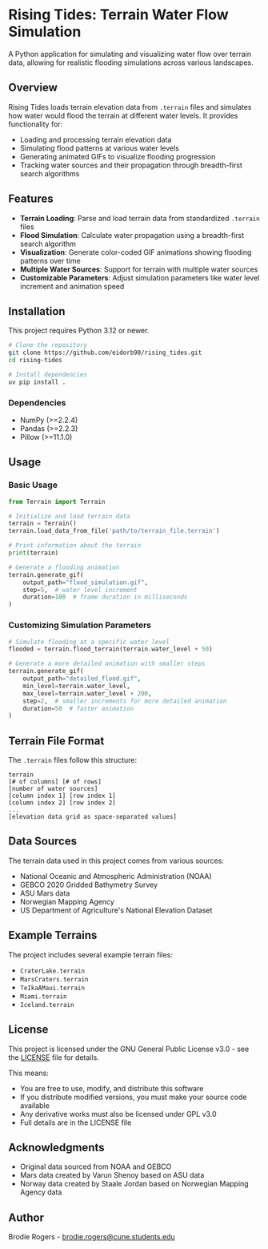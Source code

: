 # Rising Tides: Terrain Water Flow Simulation

A Python application for simulating and visualizing water flow over terrain data, allowing for realistic flooding simulations across various landscapes.

## Overview

Rising Tides loads terrain elevation data from `.terrain` files and simulates how water would flood the terrain at different water levels. It provides functionality for:

- Loading and processing terrain elevation data
- Simulating flood patterns at various water levels
- Generating animated GIFs to visualize flooding progression
- Tracking water sources and their propagation through breadth-first search algorithms

## Features

- **Terrain Loading**: Parse and load terrain data from standardized `.terrain` files
- **Flood Simulation**: Calculate water propagation using a breadth-first search algorithm
- **Visualization**: Generate color-coded GIF animations showing flooding patterns over time
- **Multiple Water Sources**: Support for terrain with multiple water sources
- **Customizable Parameters**: Adjust simulation parameters like water level increment and animation speed

## Installation

This project requires Python 3.12 or newer.

```bash
# Clone the repository
git clone https://github.com/eidorb90/rising_tides.git
cd rising-tides

# Install dependencies
uv pip install .
```

### Dependencies

- NumPy (>=2.2.4)
- Pandas (>=2.2.3)
- Pillow (>=11.1.0)

## Usage

### Basic Usage

```python
from Terrain import Terrain

# Initialize and load terrain data
terrain = Terrain()
terrain.load_data_from_file('path/to/terrain_file.terrain')

# Print information about the terrain
print(terrain)

# Generate a flooding animation
terrain.generate_gif(
    output_path="flood_simulation.gif",
    step=5,  # water level increment
    duration=100  # frame duration in milliseconds
)
```

### Customizing Simulation Parameters

```python
# Simulate flooding at a specific water level
flooded = terrain.flood_terrain(terrain.water_level + 50)

# Generate a more detailed animation with smaller steps
terrain.generate_gif(
    output_path="detailed_flood.gif",
    min_level=terrain.water_level,
    max_level=terrain.water_level + 200,
    step=2,  # smaller increments for more detailed animation
    duration=50  # faster animation
)
```

## Terrain File Format

The `.terrain` files follow this structure:

```
terrain
[# of columns] [# of rows]
[number of water sources]
[column index 1] [row index 1]
[column index 2] [row index 2]
...
[elevation data grid as space-separated values]
```

## Data Sources

The terrain data used in this project comes from various sources:

- National Oceanic and Atmospheric Administration (NOAA)
- GEBCO 2020 Gridded Bathymetry Survey
- ASU Mars data
- Norwegian Mapping Agency
- US Department of Agriculture's National Elevation Dataset

## Example Terrains

The project includes several example terrain files:
- `CraterLake.terrain`
- `MarsCraters.terrain`
- `TeIkaAMaui.terrain`
- `Miami.terrain`
- `Iceland.terrain`

## License

This project is licensed under the GNU General Public License v3.0 - see the [LICENSE](LICENSE) file for details.

This means:
- You are free to use, modify, and distribute this software
- If you distribute modified versions, you must make your source code available
- Any derivative works must also be licensed under GPL v3.0
- Full details are in the LICENSE file

## Acknowledgments

- Original data sourced from NOAA and GEBCO
- Mars data created by Varun Shenoy based on ASU data
- Norway data created by Staale Jordan based on Norwegian Mapping Agency data

## Author

Brodie Rogers - <brodie.rogers@cune.students.edu>
